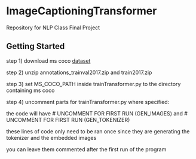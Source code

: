 # ImageCaptioningTransformer
Repository for NLP Class Final Project

## Getting Started

step 1) download ms coco [dataset](https://cocodataset.org/#download)

step 2) unzip annotations_trainval2017.zip and train2017.zip

step 3) set MS_COCO_PATH inside trainTransformer.py to the directory containing ms coco

step 4) uncomment parts for trainTransformer.py where specified:

 the code will have # UNCOMMENT FOR FIRST RUN (GEN_IMAGES) and # UNCOMMENT FOR FIRST RUN (GEN_TOKENIZER)
 
 these lines of code only need to be ran once since they are generating the tokenizer and the embedded images
 
 you can leave them commented after the first run of the program
 
